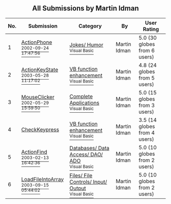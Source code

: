 ﻿<div align="center">

## All Submissions by Martin Idman

</div>

No.  | Submission | Category | By   | User Rating
---- | ---------- | -------- | ---- | -----------
1 | [ActionPhone<br /><sup>2002-09-24 17:47:56</sup>](https://github.com/Planet-Source-Code/martin-idman-actionphone__1-39259) | [Jokes/ Humor<br /><sup>Visual Basic</sup>](../ByCategory/jokes-humor__1-40.md) | Martin Idman | 5.0 (30 globes from 6 users)
2 | [ActionKeyState<br /><sup>2003-05-28 11:17:02</sup>](https://github.com/Planet-Source-Code/martin-idman-actionkeystate__1-45771) | [VB function enhancement<br /><sup>Visual Basic</sup>](../ByCategory/vb-function-enhancement__1-25.md) | Martin Idman | 4.8 (24 globes from 5 users)
3 | [MouseClicker<br /><sup>2002-05-29 15:59:50</sup>](https://github.com/Planet-Source-Code/martin-idman-mouseclicker__1-35236) | [Complete Applications<br /><sup>Visual Basic</sup>](../ByCategory/complete-applications__1-27.md) | Martin Idman | 5.0 (15 globes from 3 users)
4 | [CheckKeypress<br />](https://github.com/Planet-Source-Code/martin-idman-checkkeypress__1-1576) | [VB function enhancement<br /><sup>Visual Basic</sup>](../ByCategory/vb-function-enhancement__1-25.md) | Martin Idman | 3.5 (14 globes from 4 users)
5 | [ActionFind<br /><sup>2003-02-13 16:42:36</sup>](https://github.com/Planet-Source-Code/martin-idman-actionfind__1-43170) | [Databases/ Data Access/ DAO/ ADO<br /><sup>Visual Basic</sup>](../ByCategory/databases-data-access-dao-ado__1-6.md) | Martin Idman | 5.0 (10 globes from 2 users)
6 | [LoadFileIntoArray<br /><sup>2003-09-15 05:44:02</sup>](https://github.com/Planet-Source-Code/martin-idman-loadfileintoarray__1-48507) | [Files/ File Controls/ Input/ Output<br /><sup>Visual Basic</sup>](../ByCategory/files-file-controls-input-output__1-3.md) | Martin Idman | 5.0 (10 globes from 2 users)
